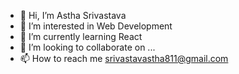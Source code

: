 - 👋 Hi, I’m Astha Srivastava
- 👀 I’m interested in Web Development 
- 🌱 I’m currently learning React
- 💞️ I’m looking to collaborate on ...
- 📫 How to reach me srivastavastha811@gmail.com

<!---
AsthaSrivastava8/AsthaSrivastava8 is a ✨ special ✨ repository because its `README.md` (this file) appears on your GitHub profile.
You can click the Preview link to take a look at your changes.
--->
